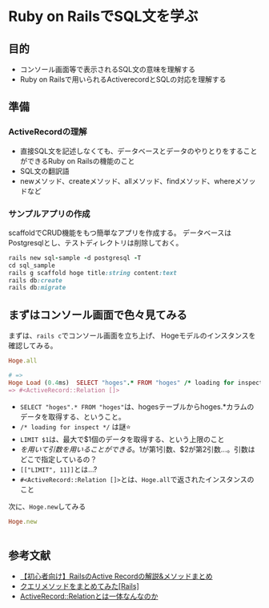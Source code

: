 # Ruby on RailsでSQL文を学ぶ
## 目的
- コンソール画面等で表示されるSQL文の意味を理解する
- Ruby on Railsで用いられるActiverecordとSQLの対応を理解する


## 準備
### ActiveRecordの理解
- 直接SQL文を記述しなくても、データベースとデータのやりとりをすることができるRuby on Railsの機能のこと
- SQL文の翻訳語
- newメソッド、createメソッド、allメソッド、findメソッド、whereメソッドなど

### サンプルアプリの作成
scaffoldでCRUD機能をもつ簡単なアプリを作成する。
データベースはPostgresqlとし、テストディレクトリは削除しておく。

~~~ruby
rails new sql-sample -d postgresql -T
cd sql_sample
rails g scaffold hoge title:string content:text
rails db:create
rails db:migrate
~~~

## まずはコンソール画面で色々見てみる
まずは、`rails c`でコンソール画面を立ち上げ、
Hogeモデルのインスタンスを確認してみる。

```ruby
Hoge.all

# =>
Hoge Load (0.4ms)  SELECT "hoges".* FROM "hoges" /* loading for inspect */ LIMIT $1  [["LIMIT", 11]]
=> #<ActiveRecord::Relation []>
```

- `SELECT "hoges".* FROM "hoges"`は、hogesテーブルからhoges.*カラムのデータを取得する、ということ。
- `/* loading for inspect */` は謎⭐
- `LIMIT $1`は、最大で$1個のデータを取得する、という上限のこと
- $を用いて引数を用いることができる。$1が第1引数、$2が第2引数...。引数はどこで指定しているの？
- `[["LIMIT", 11]]`とは...?
- `#<ActiveRecord::Relation []>`とは、`Hoge.all`で返されたインスタンスのこと


次に、`Hoge.new`してみる
```ruby
Hoge.new



```



## 参考文献
- [【初心者向け】RailsのActive Recordの解説&メソッドまとめ](https://qiita.com/ryokky59/items/a1d0b4e86bacbd7ef6e8)
- [クエリメソッドをまとめてみた[Rails]](https://qiita.com/takuyanin/items/ed2641dcb5fad35f9067)
- [ActiveRecord::Relationとは一体なんなのか](https://spirits.appirits.com/doruby/8831/)